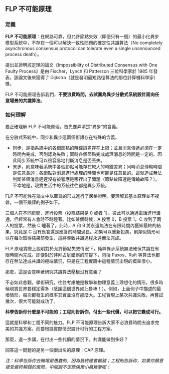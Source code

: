 ## FLP 不可能原理

### 定義

**FLP 不可能原理**：在網路可靠，但允許節點失效（即便只有一個）的最小化異步模型系統中，不存在一個可以解決一致性問題的確定性共識算法（No completely asynchronous consensus protocol can tolerate even a single unannounced process death）。

提出並證明該定理的論文《Impossibility of Distributed Consensus with One Faulty Process》是由 Fischer，Lynch 和 Patterson 三位科學家於 1985 年發表，該論文後來獲得了 Dijkstra（就是發明最短路徑算法的那位計算機科學家）獎。

FLP 不可能原理告訴我們，**不要浪費時間，去試圖為異步分散式系統設計面向任意場景的共識算法**。

### 如何理解

要正確理解 FLP 不可能原理，首先要弄清楚“異步”的含義。

在分散式系統中，同步和異步這兩個術語存在特殊的含義。

* 同步，是指系統中的各個節點的時鐘誤差存在上限；並且消息傳遞必須在一定時間內完成，否則認為失敗；同時各個節點完成處理消息的時間是一定的。因此同步系統中可以很容易地判斷消息是否丟失。
* 異步，則意味著系統中各個節點可能存在較大的時鐘差異；同時消息傳輸時間是任意長的；各節點對消息進行處理的時間也可能是任意長的。這就造成無法判斷某個消息遲遲沒有被響應是哪裡出了問題（節點故障還是傳輸故障？）。不幸地是，現實生活中的系統往往都是異步系統。

FLP 不可能性在論文中以圖論的形式進行了嚴格證明。要理解其基本原理並不複雜，一個不嚴謹的例子如下。

三個人在不同房間，進行投票（投票結果是 0 或者 1）。彼此可以通過電話進行溝通，但經常有人會時不時睡著。比如某個時候，A 投票 0，B 投票 1，C 收到了兩人的投票，然後 C 睡著了。此時，A 和 B 將永遠無法在有限時間內獲知最終的結果，究竟是 C 沒有應答還是應答的時間過長。如果可以重新投票，則類似情形可以在每次取得結果前發生，這將導致共識過程永遠無法完成。

FLP 原理實際上說明對於允許節點失效情況下，純粹異步系統無法確保共識在有限時間內完成。即便對於非拜占庭錯誤的前提下，包括 Paxos、Raft 等算法也都存在無法達成共識的極端情況，只是在工程實踐中這種情況出現的概率很小。

那麼，這是否意味著研究共識算法壓根沒有意義？

不必如此悲觀。學術研究，往往考慮地是數學和物理意義上理想化的情形，很多時候現實世界要穩定得多（感謝這個世界如此魯棒！）。例如，上面例子中描述的最壞情形，每次都發生的概率其實並沒有那麼大。工程實現上某次共識失敗，再嘗試幾次，很大可能就成功了。

**科學告訴你什麼是不可能的；工程則告訴你，付出一些代價，可以把它變成可行。**

這就是科學和工程不同的魅力。FLP 不可能原理告訴大家不必浪費時間去追求完美的共識方案，而要根據實際情況設計可行的工程方案。

那麼，退一步講，在付出一些代價的情況下，共識能做到多好？

回答這一問題的是另一個很出名的原理：CAP 原理。

*注：科學告訴你去賭場是愚蠢的，因為最終總會輸錢；工程則告訴你，如果你願意接受最終輸錢的風險，中間說不定能偶爾小贏幾筆呢！*